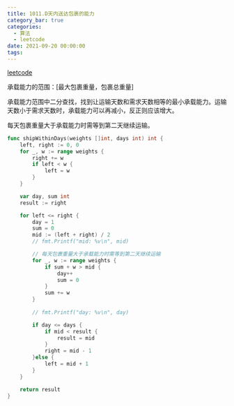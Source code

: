```yaml
---
title: 1011.D天内送达包裹的能力
category_bar: true
categories:
  - 算法
  - leetcode
date: 2021-09-20 00:00:00
tags:
---
```


[leetcode](https://leetcode.cn/problems/capacity-to-ship-packages-within-d-days/)

承载能力的范围：[最大包裹重量，包裹总重量]

承载能力范围中二分查找，找到让运输天数和需求天数相等的最小承载能力。运输天数小于需求天数时，承载能力可以再减小，反正则应该增大。

每天包裹重量大于承载能力时需等到第二天继续运输。
<!-- more -->
```Go
func shipWithinDays(weights []int, days int) int {
    left, right := 0, 0
    for _, w := range weights {
        right += w
        if left < w {
            left = w
        }
    }

    var day, sum int
    result := right

    for left <= right {
        day = 1
        sum = 0
        mid := (left + right) / 2
        // fmt.Printf("mid: %v\n", mid)

		// 每天包裹重量大于承载能力时需等到第二天继续运输
        for _, w := range weights {
            if sum + w > mid {
                day++
                sum = 0
            } 
            sum += w
        }
        
        // fmt.Printf("day: %v\n", day)

        if day <= days {
            if mid < result {
                result = mid
            }
            right = mid - 1
        }else {
            left = mid + 1
        }
    }

    return result
}
```
